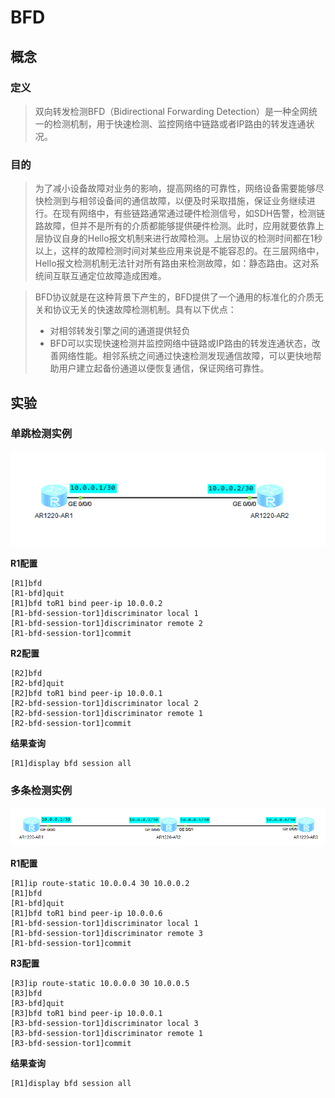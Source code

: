 # BFD

## 概念

### 定义

> 双向转发检测BFD（Bidirectional Forwarding Detection）是一种全网统一的检测机制，用于快速检测、监控网络中链路或者IP路由的转发连通状况。

### 目的

> 为了减小设备故障对业务的影响，提高网络的可靠性，网络设备需要能够尽快检测到与相邻设备间的通信故障，以便及时采取措施，保证业务继续进行。在现有网络中，有些链路通常通过硬件检测信号，如SDH告警，检测链路故障，但并不是所有的介质都能够提供硬件检测。此时，应用就要依靠上层协议自身的Hello报文机制来进行故障检测。上层协议的检测时间都在1秒以上，这样的故障检测时间对某些应用来说是不能容忍的。在三层网络中，Hello报文检测机制无法针对所有路由来检测故障，如：静态路由。这对系统间互联互通定位故障造成困难。

> BFD协议就是在这种背景下产生的，BFD提供了一个通用的标准化的介质无关和协议无关的快速故障检测机制。具有以下优点：
> - 对相邻转发引擎之间的通道提供轻负
> - BFD可以实现快速检测并监控网络中链路或IP路由的转发连通状态，改善网络性能。相邻系统之间通过快速检测发现通信故障，可以更快地帮助用户建立起备份通道以便恢复通信，保证网络可靠性。

## 实验

### 单跳检测实例

![拓扑图](../images/20211010-1.png)

**R1配置**
```
[R1]bfd
[R1-bfd]quit
[R1]bfd toR1 bind peer-ip 10.0.0.2
[R1-bfd-session-tor1]discriminator local 1
[R1-bfd-session-tor1]discriminator remote 2
[R1-bfd-session-tor1]commit
```

**R2配置**
```
[R2]bfd
[R2-bfd]quit
[R2]bfd toR1 bind peer-ip 10.0.0.1
[R2-bfd-session-tor1]discriminator local 2
[R2-bfd-session-tor1]discriminator remote 1
[R2-bfd-session-tor1]commit
```

**结果查询**
```
[R1]display bfd session all
```

### 多条检测实例

![拓扑图](../images/20211010-2.png)

**R1配置**
```
[R1]ip route-static 10.0.0.4 30 10.0.0.2
[R1]bfd
[R1-bfd]quit
[R1]bfd toR1 bind peer-ip 10.0.0.6
[R1-bfd-session-tor1]discriminator local 1
[R1-bfd-session-tor1]discriminator remote 3
[R1-bfd-session-tor1]commit
```

**R3配置**
```
[R3]ip route-static 10.0.0.0 30 10.0.0.5
[R3]bfd
[R3-bfd]quit
[R3]bfd toR1 bind peer-ip 10.0.0.1
[R3-bfd-session-tor1]discriminator local 3
[R3-bfd-session-tor1]discriminator remote 1
[R3-bfd-session-tor1]commit
```

**结果查询**
```
[R1]display bfd session all
```